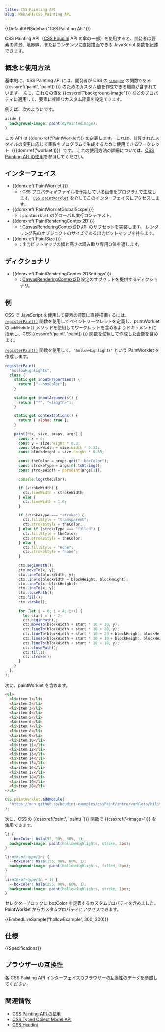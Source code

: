 ```yaml
---
title: CSS Painting API
slug: Web/API/CSS_Painting_API
---
```


{{DefaultAPISidebar("CSS Painting API")}}

CSS Painting API（[CSS Houdini](/ja/docs/Web/Houdini) API の傘の一部）を使用すると、開発者は要素の背景、境界線、またはコンテンツに直接描画できる JavaScript 関数を記述できます。

## 概念と使用方法

基本的に、CSS Painting API には、開発者が CSS の [`<image>`](/ja/docs/Web/CSS/image) の関数である {{cssxref('paint', 'paint()')}} のためのカスタム値を作成できる機能が含まれています。 次に、これらの値を {{cssxref("background-image")}} などのプロパティに適用して、要素に複雑なカスタム背景を設定できます。

例えば、次のようにです。

```css
aside {
  background-image: paint(myPaintedImage);
}
```

この API は {{domxref('PaintWorklet')}} を定義します。 これは、計算されたスタイルの変更に応じて画像をプログラムで生成するために使用できるワークレット（{{domxref('worklet')}}）です。 これの使用方法の詳細については、[CSS Painting API の使用](/ja/docs/Web/API/CSS_Painting_API/ガイド)を参照してください。

## インターフェイス

- {{domxref('PaintWorklet')}}
  - : CSS プロパティがファイルを予期している画像をプログラムで生成します。 [`CSS.paintWorklet`](/ja/docs/Web/API/CSS/paintWorklet) を介してこのインターフェイスにアクセスします。
- {{domxref('PaintWorkletGlobalScope')}}
  - : `paintWorklet` のグローバル実行コンテキスト。
- {{domxref('PaintRenderingContext2D')}}
  - : [CanvasRenderingContext2D API](/ja/docs/Web/API/CanvasRenderingContext2D) のサブセットを実装します。 レンダリング先のオブジェクトのサイズである出力ビットマップを持ちます。
- {{domxref('PaintSize')}}
  - : 出力ビットマップの幅と高さの読み取り専用の値を返します。

## ディクショナリ

- {{domxref('PaintRenderingContext2DSettings')}}
  - : [CanvasRenderingContext2D](/ja/docs/Web/API/CanvasRenderingContext2D) 設定のサブセットを提供するディクショナリ。

## 例

CSS で JavaScript を使用して要素の背景に直接描画するには、[`registerPaint()`](/ja/docs/Web/API/PaintWorklet/registerPaint) 関数を使用してペイントワークレットを定義し、paintWorklet の `addModule()` メソッドを使用してワークレットを含めるようドキュメントに指示し、CSS {{cssxref('paint', 'paint()')}} 関数を使用して作成した画像を含めます。

[`registerPaint()`](/ja/docs/Web/API/PaintWorklet/registerPaint) 関数を使用して、`'hollowHighlights'` という PaintWorklet を作成します。

```js
registerPaint(
  "hollowHighlights",
  class {
    static get inputProperties() {
      return ["--boxColor"];
    }

    static get inputArguments() {
      return ["*", "<length>"];
    }

    static get contextOptions() {
      return { alpha: true };
    }

    paint(ctx, size, props, args) {
      const x = 0;
      const y = size.height * 0.3;
      const blockWidth = size.width * 0.33;
      const blockHeight = size.height * 0.85;

      const theColor = props.get("--boxColor");
      const strokeType = args[0].toString();
      const strokeWidth = parseInt(args[1]);

      console.log(theColor);

      if (strokeWidth) {
        ctx.lineWidth = strokeWidth;
      } else {
        ctx.lineWidth = 1.0;
      }

      if (strokeType === "stroke") {
        ctx.fillStyle = "transparent";
        ctx.strokeStyle = theColor;
      } else if (strokeType === "filled") {
        ctx.fillStyle = theColor;
        ctx.strokeStyle = theColor;
      } else {
        ctx.fillStyle = "none";
        ctx.strokeStyle = "none";
      }

      ctx.beginPath();
      ctx.moveTo(x, y);
      ctx.lineTo(blockWidth, y);
      ctx.lineTo(blockWidth + blockHeight, blockHeight);
      ctx.lineTo(x, blockHeight);
      ctx.lineTo(x, y);
      ctx.closePath();
      ctx.fill();
      ctx.stroke();

      for (let i = 0; i < 4; i++) {
        let start = i * 2;
        ctx.beginPath();
        ctx.moveTo(blockWidth + start * 10 + 10, y);
        ctx.lineTo(blockWidth + start * 10 + 20, y);
        ctx.lineTo(blockWidth + start * 10 + 20 + blockHeight, blockHeight);
        ctx.lineTo(blockWidth + start * 10 + 10 + blockHeight, blockHeight);
        ctx.lineTo(blockWidth + start * 10 + 10, y);
        ctx.closePath();
        ctx.fill();
        ctx.stroke();
      }
    }
  },
);
```

次に、paintWorklet を含めます。

```html hidden
<ul>
  <li>item 1</li>
  <li>item 2</li>
  <li>item 3</li>
  <li>item 4</li>
  <li>item 5</li>
  <li>item 6</li>
  <li>item 7</li>
  <li>item 8</li>
  <li>item 9</li>
  <li>item 10</li>
  <li>item 11</li>
  <li>item 12</li>
  <li>item 13</li>
  <li>item 14</li>
  <li>item 15</li>
  <li>item 16</li>
  <li>item 17</li>
  <li>item 18</li>
  <li>item 19</li>
  <li>item 20</li>
</ul>
```

```js
CSS.paintWorklet.addModule(
  "https://mdn.github.io/houdini-examples/cssPaint/intro/worklets/hilite.js",
);
```

次に、CSS の {{cssxref('paint', 'paint()')}} 関数で {{cssxref('&lt;image&gt;')}} を使用できます。

```css
li {
  --boxColor: hsla(55, 90%, 60%, 1);
  background-image: paint(hollowHighlights, stroke, 2px);
}

li:nth-of-type(3n) {
  --boxColor: hsla(155, 90%, 60%, 1);
  background-image: paint(hollowHighlights, filled, 3px);
}

li:nth-of-type(3n + 1) {
  --boxColor: hsla(255, 90%, 60%, 1);
  background-image: paint(hollowHighlights, stroke, 1px);
}
```

セレクターブロックに boxColor を定義するカスタムプロパティを含めました。 PaintWorklet からカスタムプロパティにアクセスできます。

{{EmbedLiveSample("hollowExample", 300, 300)}}

## 仕様

{{Specifications}}

## ブラウザーの互換性

各 CSS Painting API インターフェイスのブラウザーの互換性のデータを参照してください。

## 関連情報

- [CSS Painting API の使用](/ja/docs/Web/API/CSS_Painting_API/ガイド)
- [CSS Typed Object Model API](/ja/docs/Web/CSS_Typed_OM)
- [CSS Houdini](/ja/docs/Web/Houdini)

